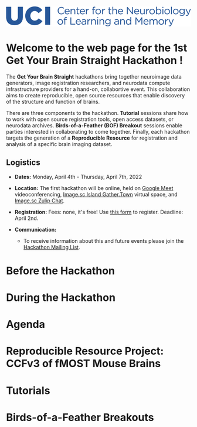<a href="https://cnlm.uci.edu/herklotz/"><img alt="UCI Center for the Neurobiology of Learning and Memory" src="UCI_CNLM_Logo.png"></a>

# Welcome to the web page for the 1st Get Your Brain Straight Hackathon !

The **Get Your Brain Straight** hackathons bring together neuroimage data generators, image registration researchers, and neurodata compute infrastructure providers for a hand-on, collabortive event. This collaboration aims to create reproducible, open source resources that enable discovery of the structure and function of brains.

There are three components to the hackathon. **Tutorial** sessions share how to
work with open source registration tools, open access datasets, or neurodata
archives. **Birds-of-a-Feather (BOF) Breakout** sessions enable parties
interested in collaborating to come together. Finally, each hackathon targets
the generation of a **Reproducible Resource** for registration and analysis of
a specific brain imaging dataset.

## Logistics

- **Dates:** Monday, April 4th - Thursday, April 7th, 2022

- **Location:** The first hackathon will be online, held on [Google
  Meet](https://meet.google.com/) videoconferencing, [Image.sc Island Gather.Town](https://j.mp/imagesc-island) virtual space, and
  [Image.sc Zulip Chat](https://imagesc.zulipchat.com/).

- **Registration:** Fees: none, it's free! Use [this form](https://forms.gle/eJEf7yQq4UeSc1zF9) to register. Deadline: April 2nd.

- **Communication:**
  - To receive information about this and future events please join the [Hackathon Mailing List](https://groups.google.com/g/brain_straight_hackathon_announcements).

# Before the Hackathon

# During the Hackathon

# Agenda

# Reproducible Resource Project: CCFv3 of fMOST Mouse Brains

# Tutorials

# Birds-of-a-Feather Breakouts
